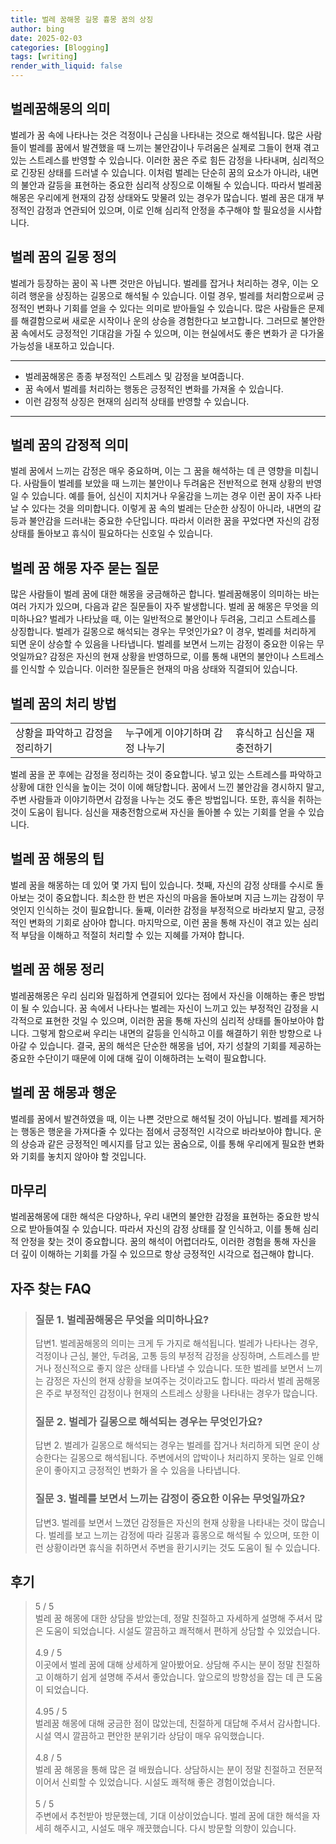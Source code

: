 ```yaml
---
title: 벌레 꿈해몽 길몽 흉몽 꿈의 상징
author: bing
date: 2025-02-03
categories: [Blogging]
tags: [writing]
render_with_liquid: false
---
```



<h2 id='벌레꿈해몽의의미'>벌레꿈해몽의 의미</h2>

<p>벌레가 꿈 속에 나타나는 것은 걱정이나 근심을 나타내는 것으로 해석됩니다. 많은 사람들이 벌레를 꿈에서 발견했을 때 느끼는 불안감이나 두려움은 실제로 그들이 현재 겪고 있는 스트레스를 반영할 수 있습니다. 이러한 꿈은 주로 힘든 감정을 나타내며, 심리적으로 긴장된 상태를 드러낼 수 있습니다. 이처럼 벌레는 단순히 꿈의 요소가 아니라, 내면의 불안과 갈등을 표현하는 중요한 심리적 상징으로 이해될 수 있습니다. 따라서 벌레꿈해몽은 우리에게 현재의 감정 상태와도 맞물려 있는 경우가 많습니다. 벌레 꿈은 대개 부정적인 감정과 연관되어 있으며, 이로 인해 심리적 안정을 추구해야 할 필요성을 시사합니다.</p>

<h2 id='벌레꿈의길몽정의'>벌레 꿈의 길몽 정의</h2>

<p>벌레가 등장하는 꿈이 꼭 나쁜 것만은 아닙니다. 벌레를 잡거나 처리하는 경우, 이는 오히려 행운을 상징하는 길몽으로 해석될 수 있습니다. 이럴 경우, 벌레를 처리함으로써 긍정적인 변화나 기회를 얻을 수 있다는 의미로 받아들일 수 있습니다. 많은 사람들은 문제를 해결함으로써 새로운 시작이나 운의 상승을 경험한다고 보고합니다. 그러므로 불안한 꿈 속에서도 긍정적인 기대감을 가질 수 있으며, 이는 현실에서도 좋은 변화가 곧 다가올 가능성을 내포하고 있습니다.</p>

<hr />

<ul>
    <li>벌레꿈해몽은 종종 부정적인 스트레스 및 감정을 보여줍니다.</li>
    <li>꿈 속에서 벌레를 처리하는 행동은 긍정적인 변화를 가져올 수 있습니다.</li>
    <li>이런 감정적 상징은 현재의 심리적 상태를 반영할 수 있습니다.</li>
</ul>

<hr />

<h2 id='벌레꿈의감정적의미'>벌레 꿈의 감정적 의미</h2>

<p>벌레 꿈에서 느끼는 감정은 매우 중요하며, 이는 그 꿈을 해석하는 데 큰 영향을 미칩니다. 사람들이 벌레를 보았을 때 느끼는 불안이나 두려움은 전반적으로 현재 상황의 반영일 수 있습니다. 예를 들어, 심신이 지치거나 우울감을 느끼는 경우 이런 꿈이 자주 나타날 수 있다는 것을 의미합니다. 이렇게 꿈 속의 벌레는 단순한 상징이 아니라, 내면의 갈등과 불안감을 드러내는 중요한 수단입니다. 따라서 이러한 꿈을 꾸었다면 자신의 감정 상태를 돌아보고 휴식이 필요하다는 신호일 수 있습니다.</p>

<h2 id='벌레꿈해몽자주묻는질문'>벌레 꿈 해몽 자주 묻는 질문</h2>

<p>많은 사람들이 벌레 꿈에 대한 해몽을 궁금해하곤 합니다. 벌레꿈해몽이 의미하는 바는 여러 가지가 있으며, 다음과 같은 질문들이 자주 발생합니다. 벌레 꿈 해몽은 무엇을 의미하나요? 벌레가 나타났을 때, 이는 일반적으로 불안이나 두려움, 그리고 스트레스를 상징합니다. 벌레가 길몽으로 해석되는 경우는 무엇인가요? 이 경우, 벌레를 처리하게 되면 운이 상승할 수 있음을 나타냅니다. 벌레를 보면서 느끼는 감정이 중요한 이유는 무엇일까요? 감정은 자신의 현재 상황을 반영하므로, 이를 통해 내면의 불안이나 스트레스를 인식할 수 있습니다. 이러한 질문들은 현재의 마음 상태와 직결되어 있습니다.</p>

<h2 id='벌레꿈의처리방법'>벌레 꿈의 처리 방법</h2>

<table>
    <tr>
        <td>상황을 파악하고 감정을 정리하기</td>
        <td>누구에게 이야기하며 감정 나누기</td>
        <td>휴식하고 심신을 재충전하기</td>
    </tr>
    <!-- 추가 행이 필요하면 복사하여 추가하세요 -->
</table>

<p>벌레 꿈을 꾼 후에는 감정을 정리하는 것이 중요합니다. 넣고 있는 스트레스를 파악하고 상황에 대한 인식을 높이는 것이 이에 해당합니다. 꿈에서 느낀 불안감을 경시하지 말고, 주변 사람들과 이야기하면서 감정을 나누는 것도 좋은 방법입니다. 또한, 휴식을 취하는 것이 도움이 됩니다. 심신을 재충전함으로써 자신을 돌아볼 수 있는 기회를 얻을 수 있습니다.</p>

<h2 id='벌레꿈해몽의팁'>벌레 꿈 해몽의 팁</h2>

<p>벌레 꿈을 해몽하는 데 있어 몇 가지 팁이 있습니다. 첫째, 자신의 감정 상태를 수시로 돌아보는 것이 중요합니다. 최소한 한 번은 자신의 마음을 돌아보며 지금 느끼는 감정이 무엇인지 인식하는 것이 필요합니다. 둘째, 이러한 감정을 부정적으로 바라보지 말고, 긍정적인 변화의 기회로 삼아야 합니다. 마지막으로, 이런 꿈을 통해 자신이 겪고 있는 심리적 부담을 이해하고 적절히 처리할 수 있는 지혜를 가져야 합니다.</p>

<h2 id='벌레꿈해몽정리'>벌레 꿈 해몽 정리</h2>

<p>벌레꿈해몽은 우리 심리와 밀접하게 연결되어 있다는 점에서 자신을 이해하는 좋은 방법이 될 수 있습니다. 꿈 속에서 나타나는 벌레는 자신이 느끼고 있는 부정적인 감정을 시각적으로 표현한 것일 수 있으며, 이러한 꿈을 통해 자신의 심리적 상태를 돌아보아야 합니다. 그렇게 함으로써 우리는 내면의 갈등을 인식하고 이를 해결하기 위한 방향으로 나아갈 수 있습니다. 결국, 꿈의 해석은 단순한 해몽을 넘어, 자기 성찰의 기회를 제공하는 중요한 수단이기 때문에 이에 대해 깊이 이해하려는 노력이 필요합니다.</p>

<h2 id='벌레꿈해몽과행운'>벌레 꿈 해몽과 행운</h2>

<p>벌레를 꿈에서 발견하였을 때, 이는 나쁜 것만으로 해석될 것이 아닙니다. 벌레를 제거하는 행동은 행운을 가져다줄 수 있다는 점에서 긍정적인 시각으로 바라보아야 합니다. 운의 상승과 같은 긍정적인 메시지를 담고 있는 꿈숨으로, 이를 통해 우리에게 필요한 변화와 기회를 놓치지 않아야 할 것입니다.</p>

<h2 id='마무리'>마무리</h2>

<p>벌레꿈해몽에 대한 해석은 다양하나, 우리 내면의 불안한 감정을 표현하는 중요한 방식으로 받아들여질 수 있습니다. 따라서 자신의 감정 상태를 잘 인식하고, 이를 통해 심리적 안정을 찾는 것이 중요합니다. 꿈의 해석이 어렵더라도, 이러한 경험을 통해 자신을 더 깊이 이해하는 기회를 가질 수 있으므로 항상 긍정적인 시각으로 접근해야 합니다.</p>


<h2 id='자주_찾는_FAQ'>자주 찾는 FAQ</h2>
<div itemscope="" itemtype="https://schema.org/FAQPage"> 
<blockquote> 
<div itemscope="" itemprop="mainEntity" itemtype="https://schema.org/Question"> 
<h3 itemprop="name">질문 1. 벌레꿈해몽은 무엇을 의미하나요?</h3> 
<div itemscope="" itemprop="acceptedAnswer" itemtype="https://schema.org/Answer"> 
<span itemprop="text"> 
<p>답변1. 벌레꿈해몽의 의미는 크게 두 가지로 해석됩니다. 벌레가 나타나는 경우, 걱정이나 근심, 불안, 두려움, 고통 등의 부정적 감정을 상징하며, 스트레스를 받거나 정신적으로 좋지 않은 상태를 나타낼 수 있습니다. 또한 벌레를 보면서 느끼는 감정은 자신의 현재 상황을 보여주는 것이라고도 합니다. 따라서 벌레 꿈해몽은 주로 부정적인 감정이나 현재의 스트레스 상황을 나타내는 경우가 많습니다.</p> 
</span> 
</div> 
</div> 

<div itemscope="" itemprop="mainEntity" itemtype="https://schema.org/Question"> 
<h3 itemprop="name">질문 2. 벌레가 길몽으로 해석되는 경우는 무엇인가요?</h3> 
<div itemscope="" itemprop="acceptedAnswer" itemtype="https://schema.org/Answer"> 
<span itemprop="text"> 
<p>답변 2. 벌레가 길몽으로 해석되는 경우는 벌레를 잡거나 처리하게 되면 운이 상승한다는 길몽으로 해석됩니다. 주변에서의 압박이나 처리하지 못하는 일로 인해 운이 좋아지고 긍정적인 변화가 올 수 있음을 나타냅니다.</p>
</span> 
</div> 
</div> 

<div itemscope="" itemprop="mainEntity" itemtype="https://schema.org/Question"> 
<h3 itemprop="name">질문 3. 벌레를 보면서 느끼는 감정이 중요한 이유는 무엇일까요?</h3> 
<div itemscope="" itemprop="acceptedAnswer" itemtype="https://schema.org/Answer"> 
<span itemprop="text"> 
<p>답변3. 벌레를 보면서 느꼈던 감정들은 자신의 현재 상황을 나타내는 것이 많습니다. 벌레를 보고 느끼는 감정에 따라 길몽과 흉몽으로 해석될 수 있으며, 또한 이런 상황이라면 휴식을 취하면서 주변을 환기시키는 것도 도움이 될 수 있습니다.</p>
</span> 
</div> 
</div> 
</blockquote> 
</div>
<h2 id='후기'>후기</h2>
<div itemscope itemtype="https://schema.org/Product">
  <blockquote>
  <div itemprop="review" itemscope itemtype="https://schema.org/Review">
      <div itemprop="reviewRating" itemscope itemtype="https://schema.org/Rating"> <span itemprop="ratingValue">5</span> / <span itemprop="bestRating">5</span> </div>
      <span itemprop="reviewBody">벌레 꿈 해몽에 대한 상담을 받았는데, 정말 친절하고 자세하게 설명해 주셔서 많은 도움이 되었습니다. 시설도 깔끔하고 쾌적해서 편하게 상담할 수 있었습니다.</span>
  </div>
  <br>
  <div itemprop="review" itemscope itemtype="https://schema.org/Review">
      <div itemprop="reviewRating" itemscope itemtype="https://schema.org/Rating"> <span itemprop="ratingValue">4.9</span> / <span itemprop="bestRating">5</span> </div>
      <span itemprop="reviewBody">이곳에서 벌레 꿈에 대해 상세하게 알아봤어요. 상담해 주시는 분이 정말 친절하고 이해하기 쉽게 설명해 주셔서 좋았습니다. 앞으로의 방향성을 잡는 데 큰 도움이 되었습니다.</span>
  </div>
  <br>
  <div itemprop="review" itemscope itemtype="https://schema.org/Review">
      <div itemprop="reviewRating" itemscope itemtype="https://schema.org/Rating"> <span itemprop="ratingValue">4.95</span> / <span itemprop="bestRating">5</span> </div>
      <span itemprop="reviewBody">벌레꿈 해몽에 대해 궁금한 점이 많았는데, 친절하게 대답해 주셔서 감사합니다. 시설 역시 깔끔하고 편안한 분위기라 상담이 매우 유익했습니다.</span>
  </div>
  <br>
  <div itemprop="review" itemscope itemtype="https://schema.org/Review">
      <div itemprop="reviewRating" itemscope itemtype="https://schema.org/Rating"> <span itemprop="ratingValue">4.8</span> / <span itemprop="bestRating">5</span> </div>
      <span itemprop="reviewBody">벌레 꿈 해몽을 통해 많은 걸 배웠습니다. 상담하시는 분이 정말 친절하고 전문적이어서 신뢰할 수 있었습니다. 시설도 쾌적해 좋은 경험이었습니다.</span>
  </div>
  <br>
  <div itemprop="review" itemscope itemtype="https://schema.org/Review">
      <div itemprop="reviewRating" itemscope itemtype="https://schema.org/Rating"> <span itemprop="ratingValue">5</span> / <span itemprop="bestRating">5</span> </div>
      <span itemprop="reviewBody">주변에서 추천받아 방문했는데, 기대 이상이었습니다. 벌레 꿈에 대한 해석을 자세히 해주시고, 시설도 매우 깨끗했습니다. 다시 방문할 의향이 있습니다.</span>
  </div>
  </blockquote>
</div>
